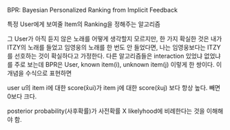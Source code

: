 BPR: Bayesian Personalized Ranking from Implicit Feedback

특정 User에게 보여줄 Item의 Ranking을 정해주는 알고리즘

그 User가 아직 듣지 않은 노래를 어떻게 생각할지 모르지만, 한 가지 확실한 것은 내가 ITZY의 노래를 들었고 임영웅의 노래를 한 번도 안 들었다면,
나는 임영웅보다는 ITZY를 선호하는 것이 확실하다고 가정한다. 다른 알고리즘들은 interaction 있었냐 없었냐를 주로 보는데 BPR은 User, known item(i), unknown item(j)
이렇게 한 쌍이다. 이 개념을 수식으로 표현하면

user u의 item i에 대한 score(x̂ui)가 item j에 대한 score(x̂uj) 보다 항상 높다. 빼면 0보다 크다.

posterior probability(사후확률)가 사전확률 X likelyhood에 비례한다는 것을 이해해야 함.

